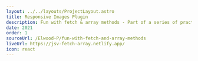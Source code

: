 ```yaml
---
layout: ../../layouts/ProjectLayout.astro
title: Responsive Images Plugin
description: Fun with fetch & array methods - Part of a series of practice projects to sharpen skills in vanilla javascript.
date: 2021
order: 1
sourceUrl: /Elwood-P/fun-with-fetch-and-array-methods
liveUrl: https://jsv-fetch-array.netlify.app/
icon: react
---
```

